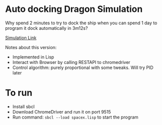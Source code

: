# Auto docking Dragon Simulation
Why spend 2 minutes to try to dock the ship when you can spend 1 day to program it dock automatically in 3m12s?

[Simulation Link](https://iss-sim.spacex.com/)

Notes about this version:
- Implemented in Lisp
- Interact with Browser by calling RESTAPI to chromedriver
- Control algorithm: purely proportional with some tweaks. Will try PID later

# To run
- Install sbcl
- Download ChromeDriver and run it on port 9515
- Run command: `sbcl --load spacex.lisp` to start the program
